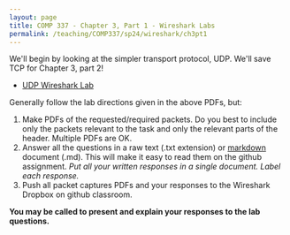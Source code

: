 ```yaml
---
layout: page
title: COMP 337 - Chapter 3, Part 1 - Wireshark Labs
permalink: /teaching/COMP337/sp24/wireshark/ch3pt1
---
```


We'll begin by looking at the simpler transport protocol, UDP. We'll save TCP for Chapter 3, part 2!

*   [UDP Wireshark Lab](https://www-net.cs.umass.edu/wireshark-labs/Wireshark_UDP_v8.0.pdf)

Generally follow the lab directions given in the above PDFs, but:
1.  Make PDFs of the requested/required packets. Do you best to include only the packets relevant to the task and only the relevant parts of the header. Multiple PDFs are OK. 
2.  Answer all the questions in a raw text (.txt extension) or [markdown](https://docs.github.com/en/get-started/writing-on-github/getting-started-with-writing-and-formatting-on-github/basic-writing-and-formatting-syntax) document (.md). This will make it easy to read them on the github assignment. *Put all your written responses in a single document. Label each response.*
3. Push all packet captures PDFs and your responses to the Wireshark Dropbox on github classroom. 

**You may be called to present and explain your responses to the lab questions.**
